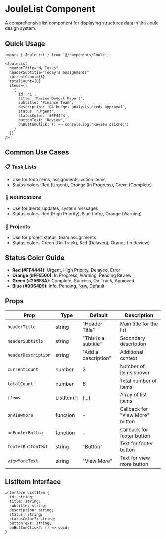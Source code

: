 # JouleList Component

A comprehensive list component for displaying structured data in the Joule design system.

## Quick Usage

```tsx
import { JouleList } from '@/components/Joule';

<JouleList
  headerTitle="My Tasks"
  headerSubtitle="Today's assignments"
  currentCount={3}
  totalCount={8}
  items={[
    {
      id: '1',
      title: 'Review Budget Report',
      subtitle: 'Finance Team', 
      description: 'Q4 budget analysis needs approval',
      status: 'Urgent',
      statusColor: '#FF4444',
      buttonText: 'Review',
      onButtonClick: () => console.log('Review clicked')
    }
  ]}
/>
```

## Common Use Cases

### 📋 Task Lists
- Use for todo items, assignments, action items
- Status colors: Red (Urgent), Orange (In Progress), Green (Complete)

### 🔔 Notifications
- Use for alerts, updates, system messages
- Status colors: Red (High Priority), Blue (Info), Orange (Warning)

### 📁 Projects
- Use for project status, team assignments
- Status colors: Green (On Track), Red (Delayed), Orange (In Review)

## Status Color Guide

- **Red (#FF4444)**: Urgent, High Priority, Delayed, Error
- **Orange (#FF9500)**: In Progress, Warning, Pending Review
- **Green (#256F3A)**: Complete, Success, On Track, Approved
- **Blue (#0064D9)**: Info, Pending, New, Default

## Props

| Prop | Type | Default | Description |
|------|------|---------|-------------|
| `headerTitle` | string | "Header Title" | Main title for the list |
| `headerSubtitle` | string | "This is a subtitle" | Secondary description |
| `headerDescription` | string | "Add a description" | Additional context |
| `currentCount` | number | 3 | Number of items shown |
| `totalCount` | number | 6 | Total number of items |
| `items` | ListItem[] | [...] | Array of list items |
| `onViewMore` | function | - | Callback for "View More" button |
| `onFooterButton` | function | - | Callback for footer button |
| `footerButtonText` | string | "Button" | Text for footer button |
| `viewMoreText` | string | "View More" | Text for view more button |

## ListItem Interface

```tsx
interface ListItem {
  id: string;
  title: string;
  subtitle: string;
  description: string;
  status: string;
  statusColor?: string;
  buttonText: string;
  onButtonClick?: () => void;
}
``` 